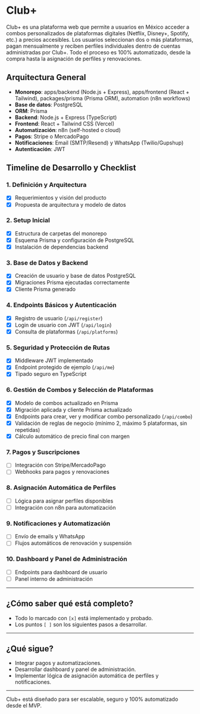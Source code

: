 # Club+

Club+ es una plataforma web que permite a usuarios en México acceder a combos personalizados de plataformas digitales (Netflix, Disney+, Spotify, etc.) a precios accesibles. Los usuarios seleccionan dos o más plataformas, pagan mensualmente y reciben perfiles individuales dentro de cuentas administradas por Club+. Todo el proceso es 100% automatizado, desde la compra hasta la asignación de perfiles y renovaciones.

## Arquitectura General

- **Monorepo**: apps/backend (Node.js + Express), apps/frontend (React + Tailwind), packages/prisma (Prisma ORM), automation (n8n workflows)
- **Base de datos**: PostgreSQL
- **ORM**: Prisma
- **Backend**: Node.js + Express (TypeScript)
- **Frontend**: React + Tailwind CSS (Vercel)
- **Automatización**: n8n (self-hosted o cloud)
- **Pagos**: Stripe o MercadoPago
- **Notificaciones**: Email (SMTP/Resend) y WhatsApp (Twilio/Gupshup)
- **Autenticación**: JWT

## Timeline de Desarrollo y Checklist

### 1. Definición y Arquitectura
- [x] Requerimientos y visión del producto
- [x] Propuesta de arquitectura y modelo de datos

### 2. Setup Inicial
- [x] Estructura de carpetas del monorepo
- [x] Esquema Prisma y configuración de PostgreSQL
- [x] Instalación de dependencias backend

### 3. Base de Datos y Backend
- [x] Creación de usuario y base de datos PostgreSQL
- [x] Migraciones Prisma ejecutadas correctamente
- [x] Cliente Prisma generado

### 4. Endpoints Básicos y Autenticación
- [x] Registro de usuario (`/api/register`)
- [x] Login de usuario con JWT (`/api/login`)
- [x] Consulta de plataformas (`/api/platforms`)

### 5. Seguridad y Protección de Rutas
- [x] Middleware JWT implementado
- [x] Endpoint protegido de ejemplo (`/api/me`)
- [x] Tipado seguro en TypeScript

### 6. Gestión de Combos y Selección de Plataformas
- [x] Modelo de combos actualizado en Prisma
- [x] Migración aplicada y cliente Prisma actualizado
- [x] Endpoints para crear, ver y modificar combo personalizado (`/api/combo`)
- [x] Validación de reglas de negocio (mínimo 2, máximo 5 plataformas, sin repetidas)
- [x] Cálculo automático de precio final con margen

### 7. Pagos y Suscripciones
- [ ] Integración con Stripe/MercadoPago
- [ ] Webhooks para pagos y renovaciones

### 8. Asignación Automática de Perfiles
- [ ] Lógica para asignar perfiles disponibles
- [ ] Integración con n8n para automatización

### 9. Notificaciones y Automatización
- [ ] Envío de emails y WhatsApp
- [ ] Flujos automáticos de renovación y suspensión

### 10. Dashboard y Panel de Administración
- [ ] Endpoints para dashboard de usuario
- [ ] Panel interno de administración

---

## ¿Cómo saber qué está completo?
- Todo lo marcado con `[x]` está implementado y probado.
- Los puntos `[ ]` son los siguientes pasos a desarrollar.

---

## ¿Qué sigue?
- Integrar pagos y automatizaciones.
- Desarrollar dashboard y panel de administración.
- Implementar lógica de asignación automática de perfiles y notificaciones.

---

Club+ está diseñado para ser escalable, seguro y 100% automatizado desde el MVP.
